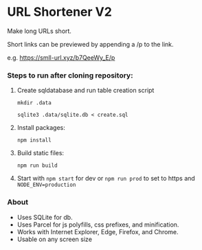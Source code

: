 # URL Shortener V2

Make long URLs short.

Short links can be previewed by appending a /p to the link.

e.g. https://smll-url.xyz/b7QeeWy_E/p

### Steps to run after cloning repository:

1. Create sqldatabase and run table creation script

   `mkdir .data`

   `sqlite3 .data/sqlite.db < create.sql`

2. Install packages:

   `npm install`

3. Build static files:

   `npm run build`

4. Start with `npm start` for dev or `npm run prod` to set to https and `NODE_ENV=production`

### About

- Uses SQLite for db.
- Uses Parcel for js polyfills, css prefixes, and minification.
- Works with Internet Explorer, Edge, Firefox, and Chrome.
- Usable on any screen size
